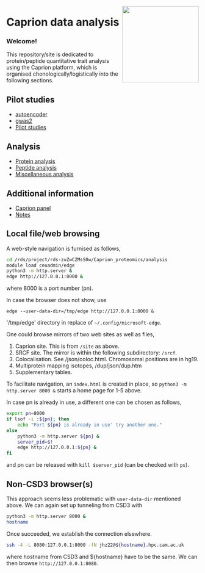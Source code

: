 <a href="https://jinghuazhao.github.io/Caprion/"><img src="https://jinghuazhao.github.io/Caprion/qrcode.png" height=200 width=200 align="right"></img></a>
# Caprion data analysis

### Welcome!

This repository/site is dedicated to protein/peptide quantitative trait analysis using the Caprion platform, which is organised chonologically/logistically into the following sections.

## Pilot studies

- [autoencoder](pilot/autoencoder)
- [gwas2](pilot/gwas2)
- [Pilot studies](pilot)

## Analysis

- [Protein analysis](progs)
- [Peptide analysis](peptide_progs)
- [Miscellaneous analysis](misc)

## Additional information

- [Caprion panel](https://jinghuazhao.github.io/pQTLdata/reference/caprion.html)
- [Notes](https://jinghuazhao.github.io/Caprion/Notes/)

## Local file/web browsing

A web-style navigation is furnised as follows,

```bash
cd /rds/project/rds-zuZwCZMsS0w/Caprion_proteomics/analysis
module load ceuadmin/edge
python3 -m http.server &
edge http://127.0.0.1:8000 &
```
where 8000 is a port number (pn).

In case the browser does not show, use

`edge --user-data-dir=/tmp/edge http://127.0.0.1:8000 &`

'/tmp/edge' directory in replace of `~/.config/microsoft-edge`.

One could browse mirrors of two web sites as well as files,

1. Caprion site. This is from `/site` as above.
2. SRCF site. The mirror is within the following subdirectory: `/srcf`.
3. Colocalisation. See /json/coloc.html. Chromosomal positions are in hg19.
4. Multiprotein mapping isotopes, /dup/json/dup.htm
5. Supplementary tables.

To facilitate navigation, an `index.html` is created in place, so `python3 -m http.server 8000 &` starts a home page for 1-5 above.

In case pn is already in use, a different one can be chosen as follows,

```bash
export pn=8000
if lsof -i :${pn}; then
    echo "Port ${pn} is already in use' try another one."
else
    python3 -m http.server ${pn} &
    server_pid=$!
    edge http://127.0.0.1:${pn} &
fi
```

and pn can be released with `kill $server_pid` (can be checked with `ps`).

## Non-CSD3 browser(s)

This approach seems less problematic with `user-data-dir` mentioned above. We can again set up tunneling from CSD3 with

```bash
python3 -m http.server 8000 &
hostname
```

Once succeeded, we establish the connection elsewhere.

```bash
ssh -4 -L 8080:127.0.0.1:8000 -fN jhz22@${hostname}.hpc.cam.ac.uk
```

where hostname from CSD3 and ${hostname} have to be the same. We can then browse `http://127.0.0.1:8080`.
